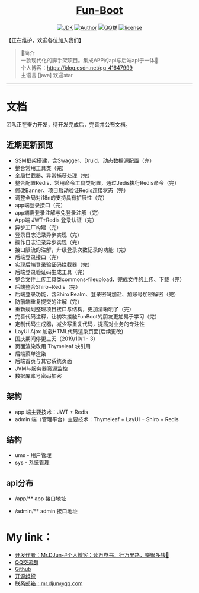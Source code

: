 <h1 align="center"><a href="https://github.com/mrdjun" target="_blank">Fun-Boot</a></h1>

<p align="center">
<a href="https://github.com/mrdjun/fun-boot"><img alt="JDK" src="https://img.shields.io/badge/JDK-1.8-orange.svg"/></a>
<a href="http://mrdjun.github.io"><img alt="Author" src="https://img.shields.io/badge/Author-DJun-blue"/></a>
<a href="https://jq.qq.com/?_wv=1027&k=57LIuZr"><img alt="QQ群" src="https://img.shields.io/badge/chat-Coder%E5%A4%A7%E5%AE%B6%E5%BA%AD-yellow"/></a>
<a href="https://github.com/mrdjun/fun-boot/blob/master/LICENSE"><img alt="license" src="https://img.shields.io/github/license/java-aodeng/hope.svg?style=flat-square"/></a>
</p>

【正在维护，欢迎各位加入我们】
> 🍋简介<br/>
> 一款现代化的脚手架项目。集成APP的api与后端api于一体:beers:<br>
> 个人博客：https://blog.csdn.net/qq_41647999 <br>
> 主语言 [java] 欢迎star
------------------------------

# 文档
团队正在奋力开发，待开发完成后，完善并公布文档。

## 近期更新预览
- SSM框架搭建，含Swagger、Druid、动态数据源配置（完）
- 整合常用工具类（完）
- 全局拦截器、异常捕获处理（完）
- 整合配置Redis，常用命令工具类配置，通过Jedis执行Redis命令（完）
- 修改Banner、项目启动验证Redis连接状态（完）
- 调整全局对i18n的支持具有扩展性（完）
- app端登录接口（完）
- app端需登录注解与免登录注解（完）
- App端 JWT+Redis 登录认证（完）
- 异步工厂构建（完）
- 登录日志记录异步实现（完）
- 操作日志记录异步实现（完）
- 接口限流的注解，升级登录次数记录的功能（完）
- 后端登录接口（完）
- 实现后端登录验证码拦截器（完）
- 后端登录验证码生成工具（完）
- 整合文件上传工具类commons-fileupload，完成文件的上传、下载（完）
- 后端整合Shiro+Redis（完）
- 后端登录功能，含Shiro Realm、登录密码加盐、加账号加密解密（完）
- 防前端重复提交的注解（完）
- 重新规划整理项目接口与结构，更加清晰明了（完）
- 完善代码注释，让初次接触FunBoot的朋友更加易于学习（完）
- 定制代码生成器，减少写重复代码，提高对业务的专注性
- LayUI Ajax 加载HTML代码渲染页面(后续更改) 
- 国庆期间停更三天（2019/10/1 - 3）
- 页面渲染改用 Thymeleaf 块引用
- 后端菜单渲染
- 后端首页与其它系统页面
- JVM与服务器资源监控
- 数据库账号密码加密


## 架构
- app 端主要技术：JWT + Redis
- admin 端（管理平台）主要技术：Thymeleaf + LayUI + Shiro + Redis

## 结构
- ums - 用户管理
- sys - 系统管理

## api分布
- /app/**   app   接口地址

- /admin/** admin 接口地址
   

# My link：

- [开发作者：Mr.DJun-#个人博客：读万卷书，行万里路，赚很多钱🥚](http://mrdjun.github.io)
- [QQ交流群](https://jq.qq.com/?_wv=1027&k=57LIuZr) 
- [Github](https://github.com/mrdjun)
- [开源组织](https://github.com/u-fun)  
- [联系邮箱：](https://github.com/mrdjun/fun-boot)mr.djun@qq.com
